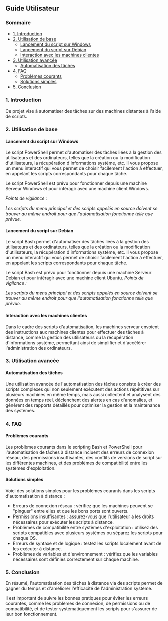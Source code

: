 ## Guide Utilisateur

### Sommaire
- [1. Introduction](#1-introduction)
- [2. Utilisation de base](#2-utilisation-de-base)
  - [Lancement du script sur Windows](#lancement-du-script-sur-windows)
  - [Lancement du script sur Debian](#lancement-du-script-sur-debian)
  - [Interaction avec les machines clientes](#interaction-avec-les-machines-clientes)
- [3. Utilisation avancée](#3-utilisation-avancée)
  - [Automatisation des tâches](#automatisation-des-tâches)
- [4. FAQ](#4-faq)
  - [Problèmes courants](#problèmes-courants)
  - [Solutions simples](#solutions-simples)
- [5. Conclusion](#5-conclusion)

### 1. Introduction
Ce projet vise à automatiser des tâches sur des machines distantes à l'aide de scripts. 

### 2. Utilisation de base
#### Lancement du script sur Windows
Le script PowerShell permet d'automatiser des tâches liées à la gestion des utilisateurs et des ordinateurs, telles que la création ou la modification d'utilisateurs, la récupération d'informations système, etc. Il vous propose un menu interactif qui vous permet de choisir facilement l'action à effectuer, en appelant les scripts correspondants pour chaque tâche.

Le script PowerShell est prévu pour fonctionner depuis une machine Serveur Windows et pour intéragir avec une machine client Windows.

*Points de vigilance :*

*Les scripts du menu principal et des scripts appelés en source doivent se trouver au même endroit pour que l'automatisation fonctionne telle que prévue.*

#### Lancement du script sur Debian
Le script Bash permet d'automatiser des tâches liées à la gestion des utilisateurs et des ordinateurs, telles que la création ou la modification d'utilisateurs, la récupération d'informations système, etc. Il vous propose un menu interactif qui vous permet de choisir facilement l'action à effectuer, en appelant les scripts correspondants pour chaque tâche.

Le script Bash est prévu pour fonctionner depuis une machine Serveur Debian et pour intéragir avec une machine client Ubuntu.
  *Points de vigilance :*
  
  *Les scripts du menu principal et des scripts appelés en source doivent se trouver au même endroit pour que l'automatisation fonctionne telle que prévue.*

#### Interaction avec les machines clientes
Dans le cadre des scripts d'automatisation, les machines serveur envoient des instructions aux machines clientes pour effectuer des tâches à distance, comme la gestion des utilisateurs ou la récupération d'informations système, permettant ainsi de simplifier et d'accélérer l'administration des ordinateurs.

### 3. Utilisation avancée
#### Automatisation des tâches
Une utilisation avancée de l'automatisation des tâches consiste à créer des scripts complexes qui non seulement exécutent des actions répétitives sur plusieurs machines en même temps, mais aussi collectent et analysent des données en temps réel, déclenchent des alertes en cas d'anomalies, et génèrent des rapports détaillés pour optimiser la gestion et la maintenance des systèmes.

### 4. FAQ
#### Problèmes courants
Les problèmes courants dans le scripting Bash et PowerShell pour l'automatisation de tâches à distance incluent des erreurs de connexion réseau, des permissions insuffisantes, des conflits de versions de script sur les différentes machines, et des problèmes de compatibilité entre les systèmes d'exploitation.

#### Solutions simples
Voici des solutions simples pour les problèmes courants dans les scripts d'automatisation à distance :

- Erreurs de connexion réseau : vérifiez que les machines peuvent se "pinguer" entre elles et que les bons ports sont ouverts.
- Permissions insuffisantes : assurez-vous que l'utilisateur a les droits nécessaires pour exécuter les scripts à distance.
- Problèmes de compatibilité entre systèmes d'exploitation : utilisez des scripts compatibles avec plusieurs systèmes ou séparez les scripts pour chaque OS.
- Erreurs de syntaxe et de logique : testez les scripts localement avant de les exécuter à distance.
- Problèmes de variables et d'environnement : vérifiez que les variables nécessaires sont définies correctement sur chaque machine.

### 5. Conclusion
En résumé, l'automatisation des tâches à distance via des scripts permet de gagner du temps et d'améliorer l'efficacité de l'administration système. 

Il est important de suivre les bonnes pratiques pour éviter les erreurs courantes, comme les problèmes de connexion, de permissions ou de compatibilité, et de tester systématiquement les scripts pour s'assurer de leur bon fonctionnement. 
